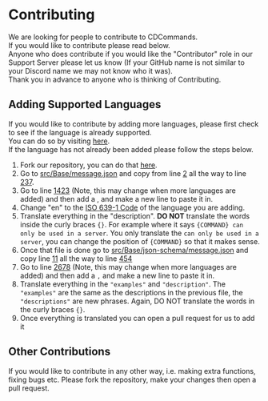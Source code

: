 # Contributing

We are looking for people to contribute to CDCommands.  
If you would like to contribute please read below.  
Anyone who does contribute if you would like the "Contributor" role in our Support Server please let us know (If your GitHub name is not similar to your Discord name we may not know who it was).  
Thank you in advance to anyone who is thinking of Contributing.

## Adding Supported Languages

If you would like to contribute by adding more languages, please first check to see if the language is already supported.  
You can do so by visiting [here](https://docs.creativedevelopments.org/cdcommands/development/supported-languages).  
If the language has not already been added please follow the steps below.

1. Fork our repository, you can do that [here](https://github.com/CreativeDevelopments/CDCommands).
2. Go to [src/Base/message.json](https://github.com/CreativeDevelopments/CDCommands/blob/main/src/Base/message.json) and copy from line [2](https://github.com/CreativeDevelopments/CDCommands/blob/3a2bb9cd0136962f5dae34addbc74e145e451dd6/src/Base/message.json#L2) all the way to line [237](https://github.com/CreativeDevelopments/CDCommands/blob/3a2bb9cd0136962f5dae34addbc74e145e451dd6/src/Base/message.json#L237).
3. Go to line [1423](https://github.com/CreativeDevelopments/CDCommands/blob/3a2bb9cd0136962f5dae34addbc74e145e451dd6/src/Base/message.json#L1423) (Note, this may change when more languages are added) and then add a , and make a new line to paste it in. 
4. Change "en" to the [ISO 639-1 Code](https://en.wikipedia.org/wiki/List_of_ISO_639-1_codes) of the language you are adding.
5. Translate everything in the "description". **DO NOT** translate the words inside the curly braces `{}`. For example where it says `{COMMAND} can only be used in a server`. You only translate the `can only be used in a server`, you can change the position of `{COMMAND}` so that it makes sense.
6. Once that file is done go to [src/Base/json-schema/message.json](https://github.com/CreativeDevelopments/CDCommands/blob/main/src/Base/json-schema/message.json) and copy line [11](https://github.com/CreativeDevelopments/CDCommands/blob/3a2bb9cd0136962f5dae34addbc74e145e451dd6/src/Base/json-schema/message.json#L11) all the way to line [454](https://github.com/CreativeDevelopments/CDCommands/blob/3a2bb9cd0136962f5dae34addbc74e145e451dd6/src/Base/json-schema/message.json#L454)
7. Go to line [2678](https://github.com/CreativeDevelopments/CDCommands/blob/3a2bb9cd0136962f5dae34addbc74e145e451dd6/src/Base/json-schema/message.json#L2679) (Note, this may change when more languages are added) and then add a `,` and make a new line to paste it in.
8. Translate everything in the `"examples"` and `"description"`. The `"examples"` are the same as the descriptions in the previous file, the `"descriptions"` are new phrases. Again, DO NOT translate the words in the curly braces `{}`.
9. Once everything is translated you can open a pull request for us to add it

## Other Contributions

If you would like to contribute in any other way, i.e. making extra functions, fixing bugs etc. Please fork the repository, make your changes then open a pull request. 
